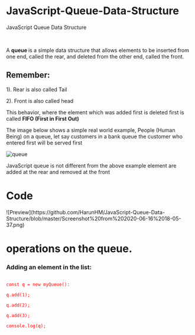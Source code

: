 # JavaScript-Queue-Data-Structure
JavaScript Queue Data Structure

<br> 



<p> A <b> queue </b> is a simple data structure that allows elements to be inserted from one end, called the rear, and deleted from the other end, called the front.</p>
<h2> Remember:</h2>
<p>1). Rear is also called Tail </p>
<p>2). Front is also called head </p>


<p> This behavior, where the element which was added first is deleted first is called <b> FIFO  (First in First Out)</b> </p>

<p> The image below shows a simple real world example, People (Human Being)  on a queue,  let say customers in a bank queue the customer who entered first will be served  first </p>

![queue](https://github.com/HarunHM/JavaScript-Queue-Data-Structure/blob/master/queue.png)


<p> JavaScript queue is not different from the above example element are added at the rear and removed at the front<p>
  
 <h1> Code </h1>
 ![Preview](https://github.com/HarunHM/JavaScript-Queue-Data-Structure/blob/master/Screenshot%20from%202020-06-16%2018-05-37.png)
 
 <br> 
 
<h1> operations on the queue.</h1>
<h3>Adding an element in the list:</h3> 
<code style="color:red;">
const q = new myQueue():<br>
q.add(1);<br>
q.add(2);<br>
q.add(3);<br>
console.log(q);<br>
</code> 

